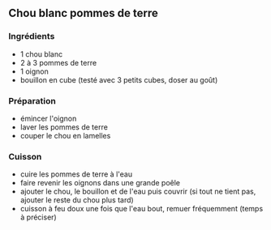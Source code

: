 ## Chou blanc pommes de terre

### Ingrédients

- 1 chou blanc
- 2 à 3 pommes de terre
- 1 oignon
- bouillon en cube (testé avec 3 petits cubes, doser au goût)


### Préparation

- émincer l'oignon
- laver les pommes de terre
- couper le chou en lamelles

### Cuisson

- cuire les pommes de terre à l'eau
- faire revenir les oignons dans une grande poêle
- ajouter le chou, le bouillon et de l'eau puis couvrir (si tout ne tient pas, ajouter le reste du chou plus tard)
- cuisson à feu doux une fois que l'eau bout, remuer fréquemment (temps à préciser)


